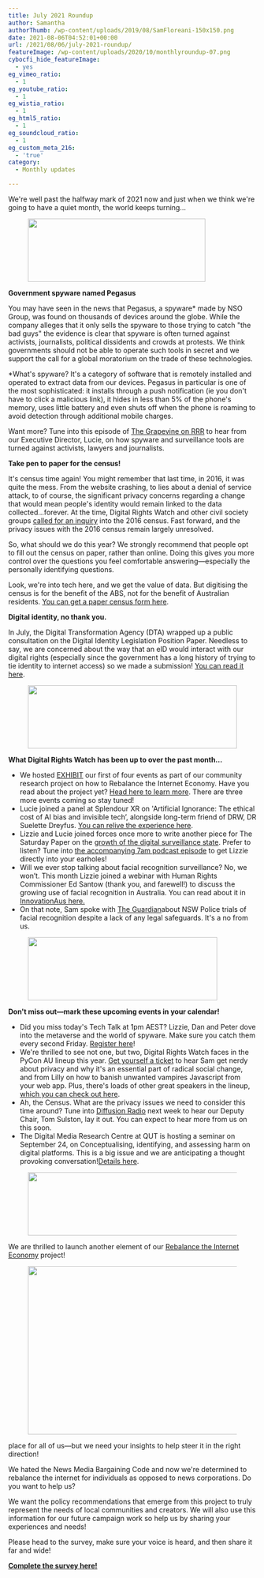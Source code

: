 ```yaml
---
title: July 2021 Roundup
author: Samantha
authorThumb: /wp-content/uploads/2019/08/SamFloreani-150x150.png
date: 2021-08-06T04:52:01+00:00
url: /2021/08/06/july-2021-roundup/
featureImage: /wp-content/uploads/2020/10/monthlyroundup-07.png
cybocfi_hide_featureImage:
  - yes
eg_vimeo_ratio:
  - 1
eg_youtube_ratio:
  - 1
eg_wistia_ratio:
  - 1
eg_html5_ratio:
  - 1
eg_soundcloud_ratio:
  - 1
eg_custom_meta_216:
  - 'true'
category:
  - Monthly updates

---
```

We're well past the halfway mark of 2021 now and just when we think we're going to have a quiet month, the world keeps turning&#8230;

<div class="wp-block-image">
  <figure class="aligncenter size-large is-resized"><img loading="lazy" decoding="async" src="/wp-content/uploads/2020/10/Email_headers_highres-04-1024x366.png" alt="" class="wp-image-7295" width="360" height="128" srcset="/wp-content/uploads/2020/10/Email_headers_highres-04-1024x366.png 1024w, /wp-content/uploads/2020/10/Email_headers_highres-04-300x107.png 300w, /wp-content/uploads/2020/10/Email_headers_highres-04-768x275.png 768w, /wp-content/uploads/2020/10/Email_headers_highres-04.png 1168w" sizes="(max-width: 360px) 100vw, 360px" /></figure>
</div>

**Government spyware named Pegasus**

You may have seen in the news that Pegasus, a spyware* made by NSO Group, was found on thousands of devices around the globe. While the company alleges that it only sells the spyware to those trying to catch "the bad guys" the evidence is clear that spyware is often turned against activists, journalists, political dissidents and crowds at protests. We think governments should not be able to operate such tools in secret and we support the call for a global moratorium on the trade of these technologies.

*What's spyware? It's a category of software that is remotely installed and operated to extract data from our devices. Pegasus in particular is one of the most sophisticated: it installs through a push notification (ie you don't have to click a malicious link), it hides in less than 5% of the phone's memory, uses little battery and even shuts off when the phone is roaming to avoid detection through additional mobile charges.

Want more? Tune into this episode of <a href="https://u1584542.ct.sendgrid.net/ss/c/atcYNHk4Eh2YdGnwBh-YDI_bngnm5oMoclHKUJmOggzYBCwQeRWs3EXyuHeqx9o3IH6WLeo8MCk6eyr-nL_TPA4LQt1Quq3eQP28RIoLVbUBWc40qMHW0ueJ-FZOqOkXvChOOm-U_Nriv27xM2LEjQmbF4KeKAbop99Aaw61dnMUcCGufhuWM828Q-yg3p3yoYtKX1vkNwnzsgZZuLEt3RfpTrQ0SWn1COECwjKfpYYZ1fRMLfR-jqF3Gr3jzg8r0fWf-g0ggkXexKPWnLrgxyK5Kx5Qw4e09MhPYDcNdIt-zZHGTcaPhd-FeyeeIwHv7oeMtjLAboDKb_F_vzLJtFDE94Ovr6D2rjwzTbAk8YQ/3e1/TAK6lJQuSQqkFJYNct0evA/h0/PCEgeciwnlQFv-dKzbgltYnvP0Eb7e37IwNSMJ4TZmc" target="_blank" rel="noreferrer noopener">The Grapevine on RRR</a> to hear from our Executive Director, Lucie, on how spyware and surveillance tools are turned against activists, lawyers and journalists.

**Take pen to paper for the census!**

It's census time again! You might remember that last time, in 2016, it was quite the mess. From the website crashing, to lies about a denial of service attack, to of course, the significant privacy concerns regarding a change that would mean people's identity would remain linked to the data collected…forever. At the time, Digital Rights Watch and other civil society groups <a href="https://u1584542.ct.sendgrid.net/ss/c/CMxF4nARlf6wAFa1PSfv0mmZ9RIuK0LyVv5J0Wo3jtJr21h8TO1zlOD6XjQ5CmYGvrDkV9i5PHv0gxO4520cqsbADTN9QcrCzO7T91Hyo4Avk7JtdpDszmyXLX-Z_1-zOJkC07QefgYgSCYt-lP0MMhkVQlMJqVLH5HtTB9F7VrXoTE8aqZbORtbuQ1CqNGbE6KWB3f1fGgvhXnwmzgNOtrkPkVV6v0q7GRrjdJsnJcHUGsFz7LYJb_OACNxB0BGgFi9f8ano1QuA7PH-fAxygztxM0zJwTbY_Eslwq9HyuVRE3_mEmc5nE8dD6iVDBVdR9wY2B-O9ZdErYd1NyEHEZf_82cZhML0pRdvj6gv9uS4PGgUNLD6WCnQ-ktYH-krwSpJtRoP2j5PztpzwaT5A/3e1/TAK6lJQuSQqkFJYNct0evA/h1/g5ZSR9vh5C0YwlnhC2XK3M6Wz-jdCvWMGQXPxKCNYLA" target="_blank" rel="noreferrer noopener">called for an inquiry</a> into the 2016 census. Fast forward, and the privacy issues with the 2016 census remain largely unresolved.

So, what should we do this year? We strongly recommend that people opt to fill out the census on paper, rather than online. Doing this gives you more control over the questions you feel comfortable answering—especially the personally identifying questions.

Look, we're into tech here, and we get the value of data. But digitising the census is for the benefit of the ABS, not for the benefit of Australian residents. <a href="https://u1584542.ct.sendgrid.net/ss/c/A7GQnnr_XzUYyessq5BiRNHv8d24TxBOX0WREPxVcmaIwgLcQWYyXQ6SMGSajATRj2qpNBLTi5kbtfkvH7kvWTZBR1R5YlBtfkXNUMXZDX5tilDBzTxi0MI490lInje2oVeo-PvaBjWPHvLt_ENwrcgFcOS5-8SfNmW4_a-Tg-dB6ygzgkBBxG9N85nrcIxVu6uDgaXor230IXRh1cwRajF503P6IHZRp3KRbJayCjrXV7idEMZ7rsGlmkxAsKUg9w1EKM39SyI1alc8zmS_w0VBUNfDXH6m8KS09kHW1WqF8DCIF52SPdoPwmS0naVJ-bt0X1mc2DJyKWYES6aegdXgsDtYtZZUA0cJq-qPBn0/3e1/TAK6lJQuSQqkFJYNct0evA/h2/lbmOcB6-1nr1gcLMuYj6X-unzni6REsUeGNGcy9zvCA" target="_blank" rel="noreferrer noopener">You can get a paper census form here</a>.

**Digital identity, no thank you.**

In July, the Digital Transformation Agency (DTA) wrapped up a public consultation on the Digital Identity Legislation Position Paper. Needless to say, we are concerned about the way that an eID would interact with our digital rights (especially since the government has a long history of trying to tie identity to internet access) so we made a submission! <a href="https://u1584542.ct.sendgrid.net/ss/c/CMxF4nARlf6wAFa1PSfv0mmZ9RIuK0LyVv5J0Wo3jtLg-HrXGeKzsRQ8MQlevRbDsTQB6HWx4N_JZcfNH9HYAAtsjVmd6P5cXok2RPZW45emYhcuvXZc_RULHtbq1FZSqIPctYOqclXLFUYq5SHtBTZITcW4-XyCCscLlWiwoJFO2zuF0KOJLn1KMf6Z7LcZ-YhqvuJLwxTKIWdulZy_MZSKsS68MD3kMrtT7Kb85WS1mCzcpB3oIep6ReviKEAL60pjpHDwqdlHyr820iDoEbJRK9-Sxym21r-9aWTMjQ6L2FMG8ElgV-3Kuuh5izYdotDdRSQPv5mYytqpvbUfgT4mK4w9vPxMa2pn_jFwCXg/3e1/TAK6lJQuSQqkFJYNct0evA/h3/LAAvl3-tP3TVtNM-GtYutg0_MZ0BEHST_LAyfqXmWys" target="_blank" rel="noreferrer noopener">You can read it here</a>.

<div class="wp-block-image">
  <figure class="aligncenter size-large is-resized"><img loading="lazy" decoding="async" src="/wp-content/uploads/2020/10/Email_headers_highres-01-1024x310.png" alt="" class="wp-image-7296" width="424" height="128" srcset="/wp-content/uploads/2020/10/Email_headers_highres-01-1024x310.png 1024w, /wp-content/uploads/2020/10/Email_headers_highres-01-300x91.png 300w, /wp-content/uploads/2020/10/Email_headers_highres-01-768x233.png 768w, /wp-content/uploads/2020/10/Email_headers_highres-01.png 1376w" sizes="(max-width: 424px) 100vw, 424px" /></figure>
</div>

**What Digital Rights Watch has been up to over the past month&#8230;**

  * We hosted <a href="https://u1584542.ct.sendgrid.net/ss/c/CMxF4nARlf6wAFa1PSfv0mmZ9RIuK0LyVv5J0Wo3jtLg-HrXGeKzsRQ8MQlevRbDiuzqgkGQ2KfHocw730IE9iGupijaoHy-TdNDv1LytwTMk_rvObrq7lGJqlonvUcS0XMNFRWbXIxNjFfsWQAEnh7T95H-xFyet2es4MhlTfWxBOWcssr_550zcaa4Wevwhd11DkjHqmB1h1qOV8ULBUNGHfPPoTiqmBzKBeoxj_d85lUw5smigELVbkKa8RES8ERCnGeNFqbNBbf3jqKSlzUnu0MG_yr0AtSgQEmL8IKxNJJBUsTjSSm9RBleJn9V6zVfMga_KIofR-JfG2fs7g/3e1/TAK6lJQuSQqkFJYNct0evA/h4/RJWXZDHTCOSfzx3gcpbjgWbQEPVo5D7jiNz56ph_ge0" target="_blank" rel="noreferrer noopener">EXHIBIT</a> our first of four events as part of our community research project on how to Rebalance the Internet Economy. Have you read about the project yet? <a href="https://u1584542.ct.sendgrid.net/ss/c/CMxF4nARlf6wAFa1PSfv0mmZ9RIuK0LyVv5J0Wo3jtLpq9NXpU4Up6Pdd5bDYjWyGIbJGB9pfjiguLhdejrgs44JL-bZv75jQX4sJX-Cx6RpTWGFsikCEwmR8ZawStbw-g0UBqBvuG9A2eaWKkf_7TxBvWhquSRGEWUCQXv4aGIOeTtgEW8KC8AZDXU8hs7GjZY2QDJiYYxwrps8x6p1-MVDvN8LA8HCP-ZDqcJxG9lkHAnoGS3B7ixfS0Z7_N-Bn9FT5kms7hVawk5SSrx6BOOsJSFrIWQ5rcY5Jj48TX4RsBsPy4L0suXcPpSEYsOr/3e1/TAK6lJQuSQqkFJYNct0evA/h5/oPATpc-7QhEX1vc5L0mOszfCPdZHZvJiT7WF9Ru6chg" target="_blank" rel="noreferrer noopener">Head here to learn more</a>. There are three more events coming so stay tuned!
  * Lucie joined a panel at Splendour XR on 'Artificial Ignorance: The ethical cost of AI bias and invisible tech&#8217;, alongside long-term friend of DRW, DR Suelette Dreyfus. <a href="https://u1584542.ct.sendgrid.net/ss/c/wehEm_vu1NBVXOKYSqOxTBvNVlwv0a96gNWNp_LOmYuDEt8ROi28QNCC8QSzn7KsbMcv1ZAH__ijK6qedWmWrPx7fWgHB6c5gr1uCy2-0JAspPRjMO3DXH_UkI-riQ6a_b6cXCh2xUl3ipcjGcYWLIdCQ_iD5pUC9utnYatRHeTBx66Vbho6FnIjrVKIthVJbqkgPXovMfWWLHZg6y1T3t0btR4A6uwGCvyiv4FBcAHs2v1G_-6UVJZUy6OdoX6RerQVK_BrkMJ2nrPUKRJqy8ZyZYf7OYwD1S26tdWHS6G0cRaLCEE6kqwkq5AF7Bj9/3e1/TAK6lJQuSQqkFJYNct0evA/h6/gDeVhpCd1zJNW41EMBwDM0rZQZvBS1bDTWoNkcnTSCo" target="_blank" rel="noreferrer noopener">You can relive the experience here</a>.
  * Lizzie and Lucie joined forces once more to write another piece for The Saturday Paper on the <a href="https://u1584542.ct.sendgrid.net/ss/c/atcYNHk4Eh2YdGnwBh-YDBF5ArGB1LleEFdVHUJPr352estmmsiePkKyK1WgyfjZV-gL1ycIUxUiJ3_MlDzB8autyxgwJ3O92YgxDtlMZsaGCXFB-I4VQCNpm8KXZpcpM14UKl4Pmm5XK19POEkZzno3gCRoEbijWUZ-RFG7HPU1lwQZt8jEEhHnqP18Z7lbg6ufpr85Kacfa2h_S8jbX2CjZ6Mfk8mMi_w5CLIcXGzOoVwTlr1eS9CWZbvbK8wgweUWsyURT9OYGFk8gQEpD7w4VLlYVEJ7FNpEF9WrnRaHIvYd1bUkHjyjmXliARpdM6kVs8HoxPt0jzgRZcqw2C-bLfUap9mrGuXiwwwHWz7KF7PEbJeuHfxJksh4azq8SbZGC0aB1boUkT3KyOpUkw/3e1/TAK6lJQuSQqkFJYNct0evA/h7/hoiqmE_BPUOBo_NWcDx9bHcX6WDfgW84b4jrb1xOPTE" target="_blank" rel="noreferrer noopener">growth of the digital surveillance state</a>. Prefer to listen? Tune into <a href="https://u1584542.ct.sendgrid.net/ss/c/8HToISgnFTOc8o1RQ8FP1-Q4EemwaauzfRPiOyO_nIrEwI264p32xqohGNM77HrwJW6Tw_gVX6hXb1uSi6Bv3gaFrlAfPt_U1SUcCOURQWyfV9MYxQO26dLwoeZ3Ra6AZSSEm9aO0EgbPV5gqU_sQOKkI_X75zN652b5nwxKVUBW9CyHWtb6iurHhqt3p1fhL-V4yaI-S4NmaVK4p10sxnxhDPynY6vrGp6-93s6P9LW7AKoPr0R9rAf4TheEGQM61JMXoXrMCTipzzPr8hKUQwAJHCbhorxiDb2RYd_hKt2H3pdqmwT64btOydme6BtqN6E3KEqUE2qQfiQhxNkVJBoNz2wz8-BfwbOLdnqG4Y/3e1/TAK6lJQuSQqkFJYNct0evA/h8/vGWmehXDv8hDoxUlYfFopUQpPb-lq_S3yhp4S3p5Kn0" target="_blank" rel="noreferrer noopener">the accompanying 7am podcast episode</a> to get Lizzie directly into your earholes!
  * Will we ever stop talking about facial recognition surveillance? No, we won&#8217;t. This month Lizzie joined a webinar with Human Rights Commissioner Ed Santow (thank you, and farewell!) to discuss the growing use of facial recognition in Australia. You can read about it in <a href="https://u1584542.ct.sendgrid.net/ss/c/atcYNHk4Eh2YdGnwBh-YDK_gpTaIVkfp3JTnTCw1eQ-ekv6YYwWoVJkHtZnpNxfiHcEfq11FDbXd15qwzyXPsr3qmA_5hZ6YDMU8xsR0xqL_RcYG0CMX5wB1yCfvKpsb_Cm2_z-Q9ca4rq1ibK-k4vrfny3-HHJen4gcsoFpgwrbRiEW6lBIrvmr1MCz4HbdfZuKmC6UVIlHv3OOmEQ3JnLSkHOcOuE9W3yRGy7vmUjMcv62NmwjpmKqjI1e4LC9QcCkWbN5lcXrJqaJaHnQaLoO9wz0LVU8vu_9vVqHGKD3BqroofMPFHNTcBcEnQBxKXCRPZ_kisYXw3taXEynB8N5W84ijOkT2n_TVr1MFb0GBrvs81qHyOETUHpq3TnBDSeFQbIJwvM6Fp2_o7oFFA/3e1/TAK6lJQuSQqkFJYNct0evA/h9/7xHnJBgElJUXbgT3fYquWXEJZB87Z2tIjAGr3qZZqS0" target="_blank" rel="noreferrer noopener">InnovationAus here.</a>
  * On that note, Sam spoke with <a href="https://u1584542.ct.sendgrid.net/ss/c/atcYNHk4Eh2YdGnwBh-YDL2pqlARv2wBshrgOqWkXMG-lUahKsXZvw5F_VeTtKqPo7a3Lk66F1j9GFhdJKtVyarwP9pAVsrEDrsUQUki3qNx4HpIRphL-qh6fPoI3HcRwvbEeu2MG2Cf0QlLYXU_825BKytkbLeUXDvAIcPTGUOa-QgZVMFLUjoK1dupdU-QoZgQnozKSj8V3sembP08mHFXTtD4QoEnT-VbubsXQ8vUo6lhYxckgMBkJnQzl0LhespowU9-iATuNK7rLaYM3M2O-8TIG1hmYkxK4XwDNRvLP1my2vqOgUFOcSxhAkNnHRi1tsRxtowS8gu8WtfUhDxjSg6dc_CHfjyEsP5YcPpcmcUpFX9V6SKlxBUYGkHjzCeGx82iUubsm4qKyxiXcP1s2Wcr7ydWw7zXvfhfnwb1BhvnHR5Erh2bxHz4x02BceYkr6lfCgB0N9qF0xpiZA/3e1/TAK6lJQuSQqkFJYNct0evA/h10/i6HN4HOxi1LwAGsG7pXF7NFI95vdEj7HiU8WJPuqwLE" target="_blank" rel="noreferrer noopener">The Guardian</a>about NSW Police trials of facial recognition despite a lack of any legal safeguards. It's a no from us.

<div class="wp-block-image">
  <figure class="aligncenter size-large is-resized"><img loading="lazy" decoding="async" src="/wp-content/uploads/2020/09/Email_headers_highres-06-1024x342.png" alt="" class="wp-image-7275" width="384" height="128" srcset="/wp-content/uploads/2020/09/Email_headers_highres-06-1024x342.png 1024w, /wp-content/uploads/2020/09/Email_headers_highres-06-300x100.png 300w, /wp-content/uploads/2020/09/Email_headers_highres-06-768x257.png 768w, /wp-content/uploads/2020/09/Email_headers_highres-06.png 1250w" sizes="(max-width: 384px) 100vw, 384px" /></figure>
</div>

**Don't miss out—mark these upcoming events in your calendar!**

  * Did you miss today's Tech Talk at 1pm AEST? Lizzie, Dan and Peter dove into the metaverse and the world of spyware. Make sure you catch them every second Friday. <a href="https://u1584542.ct.sendgrid.net/ss/c/atcYNHk4Eh2YdGnwBh-YDGPAHpOHpqATgY5qrC-ZkjbHmRFyvB60vx1jk9VZdEGKjQ8CCpCWsYRAMkb2NiO5NCPAYXNIoYDuGwIeX1HxXx-Zvbk35wI4yL1ewFq1XnwjgD72hvcsVnXvAcdI7siLkBvIqYfu8u7UwaZLeoZqLcAD_Wtnp57Z0fg5Be2_INY6CEkr-pg9B5cOaWkR_ryZpPRUzzelN6VfPTzQWZjiypZm8SH0-Y3YjX6BDn7J5i5RIheD0zbGVfgNCGHqWEOBBAfo9t4KDpmlTXabjDYGUCqqzsXr1numelKEM_vUIESTdZjjEWxz_SO1uB6k8IEOsoBZKkWmwlhisxHyqJkML-0/3e1/TAK6lJQuSQqkFJYNct0evA/h12/zx66XMSlnYu1jipWvL3xyYF-ZORWiu6902KvR_5mpGA" target="_blank" rel="noreferrer noopener">Register here</a>!
  * We're thrilled to see not one, but two, Digital Rights Watch faces in the PyCon AU lineup this year. <a href="https://u1584542.ct.sendgrid.net/ss/c/1XQbiUZqIgkFRQxQopJGKcsjBbt81DgQMM3GBsB3dwCbA4w15ZB4gOfaf4j6P-5znBGE1sTrX2HFFCOWz0wpov91cosVvkfrFNAKYn4De2Z11Gl16qKMS7evzahCtrH2kpX-TMPBKchMZ-Y6Zrl3_DM2jDGmtaSKFhDyzNrnLa6N262r-D1jOVU7uEyhk6Rx-u49LC9XkvVTqGc0w5LfvTTkryDqOTvzU2kPAJwp9S077AK-hBreAuSY6GtP5B2fMQaOD44kmGhuIyuJPNZVRjkVQFV6EenhsI-K2uTjDF9Ley-6OI4gsAuaCq_1Qtsq/3e1/TAK6lJQuSQqkFJYNct0evA/h13/W4VpoX8oXTQqsLuDKO6WUq1K5WNmn4-6nh030rt30bE" target="_blank" rel="noreferrer noopener">Get yourself a ticket</a> to hear Sam get nerdy about privacy and why it's an essential part of radical social change, and from Lilly on how to banish unwanted vampires Javascript from your web app. Plus, there's loads of other great speakers in the lineup, <a href="https://u1584542.ct.sendgrid.net/ss/c/d0u-cuZonXkeOiC_2_db8e4oAPUHZWLxFjb1akC9_i2ptjaYWQVOpfc24e-zCN03Z8EQD_HMZ-My3ot2tpAARSqNFi4RP25yyYC4bMfkfdhwp_gxHjDobmxdy0s4QFUsww9NvLMlgrMN6fUAL4-6QY3clWK61yFeMW6TnSYadwwdt67JGCmplYiHHif6lVviNrVlL-qtky7wyjLyzRTnmElB8Vk7Vs1r0_yGel_Z1GHlfbi7xSV8cRLxlN7-Jp8SkgNZ_XUfJGgCE21sF25sqQuINWJFGsXYwKHEI1HV7lohNSnx6l0byXuTFDkJ1MDQ/3e1/TAK6lJQuSQqkFJYNct0evA/h14/HhfLlViiSLfzAK4_vRZUt8RouGq_F7QceTS8JZWwloo" target="_blank" rel="noreferrer noopener">which you can check out here</a>.
  * Ah, the Census. What are the privacy issues we need to consider this time around? Tune into <a href="https://u1584542.ct.sendgrid.net/ss/c/atcYNHk4Eh2YdGnwBh-YDMittZ4N382OD-FXIX5Y7GqeGrDin4oRdbZrMb8Xt-ARjwK6T8F6nOMPMGSzljEG-YboManVjDYSbH-o3NDpI5HM2HDjdfQ-2jH5Cym4epx2F7EwTQ-5u67jr375ZFrag-oHZwLJvvgAIpLxllvSnST4VvawyBt1VTxnqKnI1xo4tpszscIYtAdpGDc_oIU0lJvCh8WYPpyUs715xXv29yrNCnQz0lasMoyOc6LlFrAT4DPQD7xJnZFt011KNSs2B966jetgr4X9EDsujXopAYTqxS0UnW0jc3DaHk2u0TqNLPjofofD0v9GCKxUcptGNd9qdaJ-dqQc8pFnsApE8u4/3e1/TAK6lJQuSQqkFJYNct0evA/h15/uiyU9LeM_qYwVi_na7sURCqu1tC0evwiSRSS2VRGSCs" target="_blank" rel="noreferrer noopener">Diffusion Radio</a> next week to hear our Deputy Chair, Tom Sulston, lay it out. You can expect to hear more from us on this soon.
  * The Digital Media Research Centre at QUT is hosting a seminar on September 24, on Conceptualising, identifying, and assessing harm on digital platforms. This is a big issue and we are anticipating a thought provoking conversation!<a href="https://u1584542.ct.sendgrid.net/ss/c/ZsYp6Jc2ATNP3MkVzvte6ON97mTeKu3-_8Do9WLXXA4M_j3-Hax6n_jsFP11U0UMzVqaRJCYf4t7QvqQCE1OmozAQ0rYncKuBopi-cUeBregCTJvQOzwUX47CcrPXJpeKMikmMYpWSMr9gCJ2mCmwVAoFIW_HHkMuMhLyquXgUukmgMy8vdTEi4sBeFxTBkgf6VtPjh8zwIpS6KX3OcPmygEgFRIak9bsnW4fHIJyiyVCzAdNd3Z6qoSsQWaGIVO2N9wt0xCYOVaNibyC-ESc-UnqnXIcO-vcZ3exwF43RpSREJ0xXJb_eHjH8VrkiQ3chWk34FkGCOdBs760Ow65k7EektX9YoDA1frQaRMHxpDtCTr4-9Py1QLlz7pysK7WnoFmdlZsLeXilfaiIa6ioCCUfMPijPu9Zh-j-k5wGGGKvWGXkblOenvpnx7ojLC/3e1/TAK6lJQuSQqkFJYNct0evA/h16/BERyIaAo620lfIQMoOX0Axb7KBmV1wEEIWUpBQIRXvo" target="_blank" rel="noreferrer noopener">Details here</a>.

<div class="wp-block-image">
  <figure class="aligncenter size-large is-resized"><img loading="lazy" decoding="async" src="/wp-content/uploads/2020/09/Email_headers_highres-03-1024x171.png" alt="" class="wp-image-7272" width="758" height="128" srcset="/wp-content/uploads/2020/09/Email_headers_highres-03-1024x171.png 1024w, /wp-content/uploads/2020/09/Email_headers_highres-03-300x50.png 300w, /wp-content/uploads/2020/09/Email_headers_highres-03-2048x342.png 2048w" sizes="(max-width: 758px) 100vw, 758px" /></figure>
</div>

We are thrilled to launch another element of our <a href="https://u1584542.ct.sendgrid.net/ss/c/CMxF4nARlf6wAFa1PSfv0mmZ9RIuK0LyVv5J0Wo3jtLpq9NXpU4Up6Pdd5bDYjWyGIbJGB9pfjiguLhdejrgs5p7a8_wZmGzkuWJdtoyBlZpUGOn1w2P2VlgKNs6aDJkgZWDD1WVPyDGBa6Y-LqLzhhde3N_JszmewZre2_tMlhjPieLh6EKocS1Vc6LgloSeRW4pMH6vBLwIL5wpy-g_1NY4bS4m5qGBXxcvBEneVXqaBR5M26Lt-QLfak6sR4n2_hOVH4zi7Kl5J6xIT45mSr7-nrbWVxqYGnDgYMcyLbmMQu-P5xHrr-n88WsXDpm/3e1/TAK6lJQuSQqkFJYNct0evA/h17/OYKt-Gl8I7K6qCeOWv7xiL5Ks97QXTvJ2-aHYY9Ybj0" target="_blank" rel="noreferrer noopener">Rebalance the Internet Economy</a> project!<figure class="wp-block-image size-large">

[<img loading="lazy" decoding="async" width="1024" height="341" src="/wp-content/uploads/2021/08/v2-_-website-2-1024x341.png" alt="" class="wp-image-8004" srcset="/wp-content/uploads/2021/08/v2-_-website-2-1024x341.png 1024w, /wp-content/uploads/2021/08/v2-_-website-2-300x100.png 300w, /wp-content/uploads/2021/08/v2-_-website-2-768x256.png 768w, /wp-content/uploads/2021/08/v2-_-website-2.png 1500w" sizes="(max-width: 1024px) 100vw, 1024px" />][1]</figure>

place for all of us—but we need your insights to help steer it in the right direction!

We hated the News Media Bargaining Code and now we're determined to rebalance the internet for individuals as opposed to news corporations. Do you want to help us?

We want the policy recommendations that emerge from this project to truly represent the needs of local communities and creators. We will also use this information for our future campaign work so help us by sharing your experiences and needs!

Please head to the survey, make sure your voice is heard, and then share it far and wide!

**[Complete the survey here!][1]**

 [1]: https://l5225goxwke.typeform.com/to/KKYqfcA2
